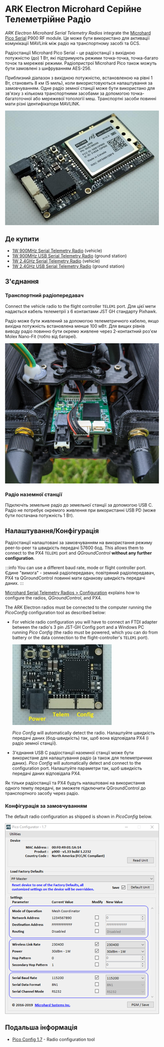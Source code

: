 # ARK Electron Microhard Серійне Телеметрійне Радіо

_ARK Electron Microhard Serial Telemetry Radios_ integrate the [Microhard Pico Serial](http://microhardcorp.com/P900.php) P900 RF module.
Це може бути використано для активації комунікації MAVLink між радіо на транспортному засобі та GCS.

Радіостанції Microhard Pico Serial - це радіостанції з вихідною потужністю (до) 1 Вт, які підтримують режими точка-точка, точка-багато точок та мережеві режими.
Радіопристрої Microhard Pico також можуть бути замовлені з шифруванням AES-256.

Приблизний діапазон з вихідною потужністю, встановленою на рівні 1 Вт, становить 8 км (5 миль), коли використовуються налаштування за замовчуванням.
Одне радіо земної станції може бути використано для зв'язку з кількома транспортними засобами за допомогою точка-багатоточної або мережевої топології меш.
Транспортні засоби повинні мати різні ідентифікатори MAVLINK.

![Microhard Radio](../../assets/hardware/telemetry/ark_microhard_serial.jpg)

## Де купити

- [1W 900MHz Serial Telemetry Radio](https://arkelectron.com/product/1w-900mhz-serial-telemetry-air-radio/) (vehicle)
- [1W 900MHz USB Serial Telemetry Radio](https://arkelectron.com/product/1w-900mhz-serial-telemetry-ground-radio/) (ground station)
- [1W 2.4GHz Serial Telemetry Radio](https://arkelectron.com/product/1w-2400mhz-serial-telemetry-radio/) (vehicle)
- [1W 2.4GHz USB Serial Telemetry Radio](https://arkelectron.com/product/1w-2400mhz-usb-serial-telemetry-radio/) (ground station)

## З'єднання

### Транспортний радіопередавач

Connect the vehicle radio to the flight controller `TELEM1` port.
Для цієї мети надається кабель телеметрії з 6 контактами JST GH стандарту Pixhawk.

Радіо може бути живлений за допомогою телеметричного кабелю, якщо вихідна потужність встановлена менше 100 мВт.
Для вищих рівнів виводу радіо повинно бути окремо живлене через 2-контактний роз'єм Molex Nano-Fit (тобто від батареї).

![Microhard Radio on Vehicle](../../assets/hardware/telemetry/microhard_serial_on_vehicle.jpg)

### Радіо наземної станції

Підключіть земельне радіо до земельної станції за допомогою USB C.
Радіо не потребує окремого живлення при використанні USB PD (може бути постачана потужність 1 Вт).

## Налаштування/Конфігурація

Радіостанції налаштовані за замовчуванням на використання режиму peer-to-peer та швидкість передачі 57600 бод.
This allows them to connect to the PX4 `TELEM1` port and _QGroundControl_ **without any further configuration**.

:::info
You can use a different baud rate, mode or flight controller port.
Єдине "вимога" - земний радіопередавач, повітряний радіопередавач, PX4 та QGroundControl повинні мати однакову швидкість передачі даних.
:::

[Microhard Serial Telemetry Radios > Configuration](../telemetry/microhard_serial.md#configuration) explains how to configure the radios, _QGroundControl_, and PX4.

The ARK Electron radios must be connected to the computer running the _PicoConfig_ configuration tool as described below:

- For vehicle radio configuration you will have to connect an FTDI adapter between the radio's 3 pin JST-GH Config port and a Windows PC running _Pico Config_ (the radio must be powered, which you can do from battery or the data connection to the flight-controller's `TELEM1` port).

  ![Ark Microhard Serial - Ports](../../assets/hardware/telemetry/ark_microhard_serial_ports.jpg)

  _Pico Config_ will automatically detect the radio.
  Налаштуйте швидкість передачі даних (бод-швидкість) так, щоб вона відповідала PX4 (і радіо земної станції).

- З'єднання USB C радіостанції наземної станції може бути використане для налаштування радіо (а також для телеметричних даних).
  _Pico Config_ will automatically detect and connect to the configuration port.
  Налаштуйте параметри так, щоб швидкість передачі даних відповідала PX4.

Як тільки радіостанції та PX4 будуть налаштовані на використання одного темпу передачі, ви зможете підключити QGroundControl до транспортного засобу через радіо.

### Конфігурація за замовчуванням

The default radio configuration as shipped is shown in _PicoConfig_ below.

![Pico Config](../../assets/hardware/telemetry/pico_configurator.png)

## Подальша інформація

- [Pico Config 1.7](https://arkelectron.com/wp-content/uploads/2021/04/PicoConfig-1.7.zip) - Radio configuration tool

